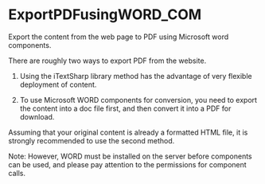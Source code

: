 # ExportPDFusingWORD_COM
Export the content from the web page to PDF using Microsoft word components.

There are roughly two ways to export PDF from the website.

1. Using the iTextSharp library method has the advantage of very flexible deployment of content.

2. To use Microsoft WORD components for conversion, you need to export the content into a doc file first, and then convert it into a PDF for download.

Assuming that your original content is already a formatted HTML file, it is strongly recommended to use the second method.

Note: However, WORD must be installed on the server before components can be used, and please pay attention to the permissions for component calls.
